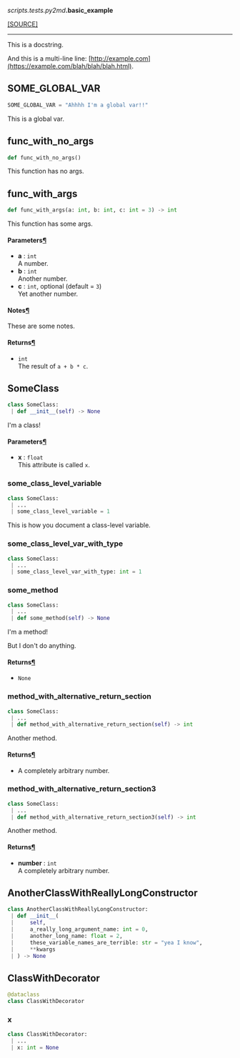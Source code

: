 <div>
 <p class="alignleft"><i>scripts</i><i>.tests</i><i>.py2md</i><strong>.basic_example</strong></p>
 <p class="alignright"><a class="sourcelink" href="https://github.com/allenai/allennlp/blob/master/allennlp/tests/py2md/basic_example.py">[SOURCE]</a></p>
</div>
<div style="clear: both;"></div>

---

This is a docstring.

And this is a multi-line line: [http://example.com](https://example.com/blah/blah/blah.html).

<a name=".scripts.tests.py2md.basic_example.SOME_GLOBAL_VAR"></a>
## SOME\_GLOBAL\_VAR

```python
SOME_GLOBAL_VAR = "Ahhhh I'm a global var!!"
```

This is a global var.

<a name=".scripts.tests.py2md.basic_example.func_with_no_args"></a>
## func\_with\_no\_args

```python
def func_with_no_args()
```

This function has no args.

<a name=".scripts.tests.py2md.basic_example.func_with_args"></a>
## func\_with\_args

```python
def func_with_args(a: int, b: int, c: int = 3) -> int
```

This function has some args.

<h4 id="func_with_args.parameters">Parameters<a class="headerlink" href="#func_with_args.parameters" title="Permanent link">&para;</a></h4>


- __a__ : `int` <br>
    A number.
- __b__ : `int` <br>
    Another number.
- __c__ : `int`, optional (default = `3`) <br>
    Yet another number.

<h4 id="func_with_args.notes">Notes<a class="headerlink" href="#func_with_args.notes" title="Permanent link">&para;</a></h4>

These are some notes.

<h4 id="func_with_args.returns">Returns<a class="headerlink" href="#func_with_args.returns" title="Permanent link">&para;</a></h4>


- `int` <br>
    The result of `a + b * c`.

<a name=".scripts.tests.py2md.basic_example.SomeClass"></a>
## SomeClass

```python
class SomeClass:
 | def __init__(self) -> None
```

I'm a class!

<h4 id="someclass.parameters">Parameters<a class="headerlink" href="#someclass.parameters" title="Permanent link">&para;</a></h4>


- __x__ : `float` <br>
    This attribute is called `x`.

<a name=".scripts.tests.py2md.basic_example.SomeClass.some_class_level_variable"></a>
### some\_class\_level\_variable

```python
class SomeClass:
 | ...
 | some_class_level_variable = 1
```

This is how you document a class-level variable.

<a name=".scripts.tests.py2md.basic_example.SomeClass.some_class_level_var_with_type"></a>
### some\_class\_level\_var\_with\_type

```python
class SomeClass:
 | ...
 | some_class_level_var_with_type: int = 1
```

<a name=".scripts.tests.py2md.basic_example.SomeClass.some_method"></a>
### some\_method

```python
class SomeClass:
 | ...
 | def some_method(self) -> None
```

I'm a method!

But I don't do anything.

<h4 id="some_method.returns">Returns<a class="headerlink" href="#some_method.returns" title="Permanent link">&para;</a></h4>


- `None` <br>

<a name=".scripts.tests.py2md.basic_example.SomeClass.method_with_alternative_return_section"></a>
### method\_with\_alternative\_return\_section

```python
class SomeClass:
 | ...
 | def method_with_alternative_return_section(self) -> int
```

Another method.

<h4 id="method_with_alternative_return_section.returns">Returns<a class="headerlink" href="#method_with_alternative_return_section.returns" title="Permanent link">&para;</a></h4>


- A completely arbitrary number. <br>

<a name=".scripts.tests.py2md.basic_example.SomeClass.method_with_alternative_return_section3"></a>
### method\_with\_alternative\_return\_section3

```python
class SomeClass:
 | ...
 | def method_with_alternative_return_section3(self) -> int
```

Another method.

<h4 id="method_with_alternative_return_section3.returns">Returns<a class="headerlink" href="#method_with_alternative_return_section3.returns" title="Permanent link">&para;</a></h4>


- __number__ : `int` <br>
    A completely arbitrary number.

<a name=".scripts.tests.py2md.basic_example.AnotherClassWithReallyLongConstructor"></a>
## AnotherClassWithReallyLongConstructor

```python
class AnotherClassWithReallyLongConstructor:
 | def __init__(
 |     self,
 |     a_really_long_argument_name: int = 0,
 |     another_long_name: float = 2,
 |     these_variable_names_are_terrible: str = "yea I know",
 |     **kwargs
 | ) -> None
```

<a name=".scripts.tests.py2md.basic_example.ClassWithDecorator"></a>
## ClassWithDecorator

```python
@dataclass
class ClassWithDecorator
```

<a name=".scripts.tests.py2md.basic_example.ClassWithDecorator.x"></a>
### x

```python
class ClassWithDecorator:
 | ...
 | x: int = None
```

